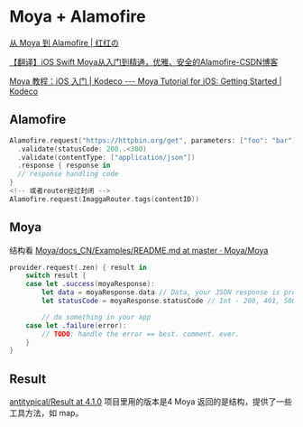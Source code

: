# Moya + Alamofire

[从 Moya 到 Alamofire | 红红の](https://redye.github.io/2023/08/08/%E4%BB%8EMoya%E5%88%B0Alamofire/)

[【翻译】iOS Swift Moya从入门到精通，优雅、安全的Alamofire-CSDN博客](https://blog.csdn.net/zgpeace/article/details/107747785)

[Moya 教程：iOS 入门 | Kodeco --- Moya Tutorial for iOS: Getting Started | Kodeco](https://www.kodeco.com/5121-moya-tutorial-for-ios-getting-started)

## Alamofire

```swift
Alamofire.request("https://httpbin.org/get", parameters: ["foo": "bar"])
  .validate(statusCode: 200..<300)
  .validate(contentType: ["application/json"])
  .response { response in
  // response handling code
}
<!-- 或者router经过封闭 -->
Alamofire.request(ImaggaRouter.tags(contentID))
```

## Moya

结构看
[Moya/docs_CN/Examples/README.md at master · Moya/Moya](https://github.com/Moya/Moya/blob/master/docs_CN/Examples/README.md)

```swift
provider.request(.zen) { result in
    switch result {
    case let .success(moyaResponse):
        let data = moyaResponse.data // Data, your JSON response is probably in here!
        let statusCode = moyaResponse.statusCode // Int - 200, 401, 500, etc

        // do something in your app
    case let .failure(error):
        // TODO: handle the error == best. comment. ever.
    }
}
```

## Result

[antitypical/Result at 4.1.0](https://github.com/antitypical/Result/tree/4.1.0)
项目里用的版本是4
Moya 返回的是结构，提供了一些工具方法，如 map。
